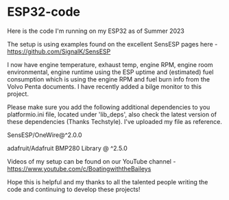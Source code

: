 # ESP32-code
Here is the code I'm running on my ESP32 as of Summer 2023

The setup is using examples found on the excellent SensESP pages here - https://github.com/SignalK/SensESP 

I now have engine temperature, exhaust temp, engine RPM, engine room environmental, engine runtime using the ESP uptime and (estimated) fuel consumption which is using the engine RPM and fuel burn info from the Volvo Penta documents. I have recently added a bilge monitor to this project.

Please make sure you add the following additional dependencies to you platformio.ini file, located under 'lib_deps', also check the latest version of these dependencies (Thanks Techstyle). I've uploaded my file as reference.

SensESP/OneWire@^2.0.0 

adafruit/Adafruit BMP280 Library @ ^2.5.0

Videos of my setup can be found on our YouTube channel - https://www.youtube.com/c/BoatingwiththeBaileys

Hope this is helpful and my thanks to all the talented people writing the code and continuing to develop these projects!
